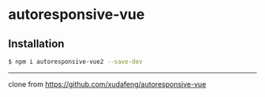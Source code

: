 # autoresponsive-vue

## Installation

```bash
$ npm i autoresponsive-vue2 --save-dev
```
---

clone from https://github.com/xudafeng/autoresponsive-vue

